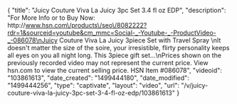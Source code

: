 {
    "title": "Juicy Couture Viva La Juicy 3pc Set  3.4 fl oz EDP",
    "description": "For More Info or to Buy Now: http:\/\/www.hsn.com\/products\/seo\/8082222?rdr=1&sourceid=youtube&cm_mmc=Social-_-Youtube-_-ProductVideo-_-086078\nJuicy Couture Viva La Juicy 3piece Set with Travel Spray  \nIt doesn't matter the size of the soire, your irresistible, flirty personality keeps all eyes on you all night long. This 3piece gift set...\nPrices shown on the previously recorded video may not represent the current price.  View hsn.com to view the current selling price. HSN Item #086078",
    "videoid": "103861613",
    "date_created": "1499444180",
    "date_modified": "1499444256",
    "type": "captivate",
    "layout": "video",
    "url": "\/v\/juicy-couture-viva-la-juicy-3pc-set-3-4-fl-oz-edp\/103861613"
}